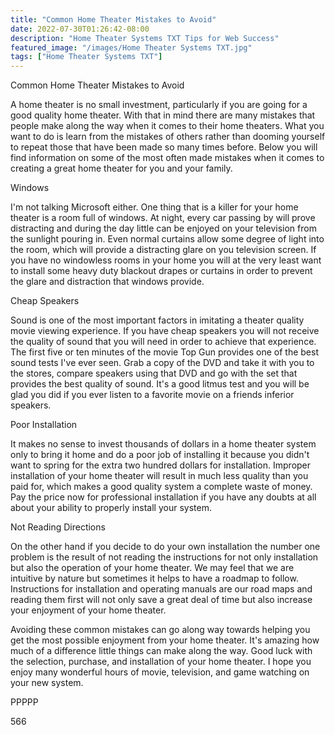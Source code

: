 ```yaml
---
title: "Common Home Theater Mistakes to Avoid"
date: 2022-07-30T01:26:42-08:00
description: "Home Theater Systems TXT Tips for Web Success"
featured_image: "/images/Home Theater Systems TXT.jpg"
tags: ["Home Theater Systems TXT"]
---
```


Common Home Theater Mistakes to Avoid

A home theater is no small investment, particularly if you are going for a good quality home theater. With that in mind there are many mistakes that people make along the way when it comes to their home theaters. What you want to do is learn from the mistakes of others rather than dooming yourself to repeat those that have been made so many times before. Below you will find information on some of the most often made mistakes when it comes to creating a great home theater for you and your family.

Windows

I'm not talking Microsoft either. One thing that is a killer for your home theater is a room full of windows. At night, every car passing by will prove distracting and during the day little can be enjoyed on your television from the sunlight pouring in. Even normal curtains allow some degree of light into the room, which will provide a distracting glare on you television screen. If you have no windowless rooms in your home you will at the very least want to install some heavy duty blackout drapes or curtains in order to prevent the glare and distraction that windows provide.

Cheap Speakers

Sound is one of the most important factors in imitating a theater quality movie viewing experience. If you have cheap speakers you will not receive the quality of sound that you will need in order to achieve that experience. The first five or ten minutes of the movie Top Gun provides one of the best sound tests I've ever seen. Grab a copy of the DVD and take it with you to the stores, compare speakers using that DVD and go with the set that provides the best quality of sound. It's a good litmus test and you will be glad you did if you ever listen to a favorite movie on a friends inferior speakers.

Poor Installation

It makes no sense to invest thousands of dollars in a home theater system only to bring it home and do a poor job of installing it because you didn't want to spring for the extra two hundred dollars for installation. Improper installation of your home theater will result in much less quality than you paid for, which makes a good quality system a complete waste of money. Pay the price now for professional installation if you have any doubts at all about your ability to properly install your system.

Not Reading Directions

On the other hand if you decide to do your own installation the number one problem is the result of not reading the instructions for not only installation but also the operation of your home theater. We may feel that we are intuitive by nature but sometimes it helps to have a roadmap to follow. Instructions for installation and operating manuals are our road maps and reading them first will not only save a great deal of time but also increase your enjoyment of your home theater.

Avoiding these common mistakes can go along way towards helping you get the most possible enjoyment from your home theater. It's amazing how much of a difference little things can make along the way. Good luck with the selection, purchase, and installation of your home theater. I hope you enjoy many wonderful hours of movie, television, and game watching on your new system.

PPPPP

566

